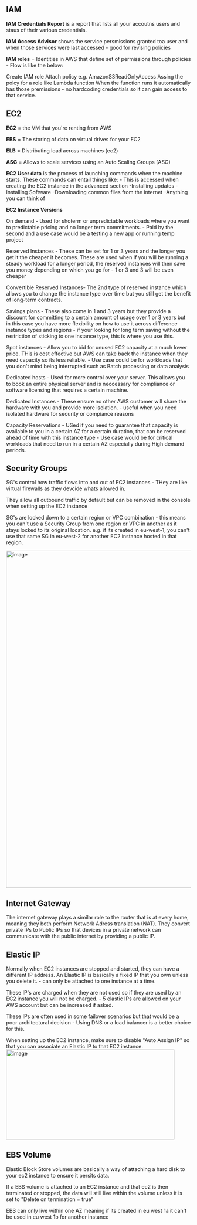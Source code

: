 IAM
---

**IAM Credentials Report** is a report that lists all your accoutns users and staus of their various credentials.

**IAM Access Advisor** shows the service persmissions granted toa  user and when those services were last accessed - good for revising policies

**IAM roles** = Identities in AWS that define set of permissions through policies - Flow is like the below:

Create IAM role
Attach policy e.g. AmazonS3ReadOnlyAccess 
Assing the polcy for a role like Lambda function
When the function runs it automatically has those premissions - no hardcoding credentials so it can gain access to that service.

EC2
---
**EC2** = the VM that you're renting from AWS

**EBS** = The storing of data on virtual drives for your EC2

**ELB** = Distributing load across machines (ec2)

**ASG** = Allows to scale services using an Auto Scaling Groups (ASG)

**EC2 User data** is the process of launching commands when the machine starts. These commands can entail things like: - This is accessed when creating the EC2 instance in the advanced section
-Installing updates
-Installing Software
-Downloading common files from the internet
-Anything you can think of


**EC2 Instance Versions**

On demand - Used for shoterm or unpredictable workloads where you want to predictable pricing and no longer term commitments. - Paid by the second and a use case would be a testing a new app or running temp project

Reserved Instances - These can be set for 1 or 3 years and the longer you get it the cheaper it becomes. These are used when if you will be running a steady workload for a longer period, the reserved instances will then save you money depending on which you go for - 1 or 3 and 3 will be even cheaper

Convertible Reserved Instances- The 2nd type of reserved instance which allows you to change the instance type over time but you still get the benefit of long-term contracts.

Savings plans - These also come in 1 and 3 years but they provide a discount for committing to a certain amount of usage over 1 or 3 years but in this case you have more flexibility on how to use it across difference instance types and regions - if your looking for long term saving without the restriction of sticking to one instance type, this is where you use this.

Spot instances - Allow you to bid for unused EC2 capacity at a much lower price. THis is cost effective but AWS can take back the instance when they need capacity so its less reliable. - Use case could be for workloads that you don't mind being interrupted such as Batch processing or data analysis

Dedicated hosts - Used for more control over your server. This allows you to book an entire physical server and is neccessary for compliance or software licensing that requires a certain machine.

Dedicated Instances - These ensure no other AWS customer will share the hardware with you and provide more isolation. - useful when you need isolated hardware for security or compiance reasons

Capacity Reservations - USed if you need to guarantee that capacity is available to you in a certain AZ for a certain duration, that can be reserved ahead of time with this instance type - Use case would be for critical workloads that need to run in a certain AZ especially during High demand periods.


Security Groups 
---
SG's control how traffic flows into and out of EC2 instances - THey are like virtual firewalls as they devcide whats allowed in. 

They allow all outbound traffic by default but can be removed in the console when setting up the EC2 instance

SG's are locked down to a certain region or VPC combination - this means you can't use a Security Group from one region or VPC in another as it stays locked to its original location. e.g. if its created in eu-west-1, you can't use that same SG in eu-west-2 for another EC2 instance hosted in that region.

<img width="1805" height="920" alt="image" src="https://github.com/user-attachments/assets/ecb998cb-95cb-4f18-81ab-0e951b48808e" />


Internet Gateway 
---
The internet gateway plays a similar role to the router that is at every home, meaning they both perform Network Adress translation (NAT). They convert private IPs to Public IPs so that devices in a private network can communicate with the public internet by providing a public IP. 


Elastic IP
---

Normally when EC2 instances are stopped and started, they can have a different IP address. An Elastic IP is basically a fixed IP that you own unless you delete it. - can only be attached to one instance at a time.

These IP's are charged when they are not used so if they are used by an EC2 instance you will not be charged. - 5 elastic IPs are allowed on your AWS account but can be increased if asked.

These IPs are often used in some failover scenarios but that would be a poor architectural decision - Using DNS or a load balancer is a better choice for this.

When setting up the EC2 instance, make sure to disable "Auto Assign IP" so that you can associate an Elastic IP to that EC2 instance. 
<img width="459" height="246" alt="image" src="https://github.com/user-attachments/assets/de17c380-a03d-478f-b9bd-55c526e99352" />


EBS Volume
---
Elastic Block Store volumes are basically a way of attaching a hard disk to your ec2 instance to ensure it persits data. 

If a EBS volume is attached to an EC2 instance and that ec2 is then terminated or stopped, the data will still live within the volume unless it is set to "Delete on termination = true"

EBS can only live within one AZ meaning if its created in eu west 1a  it can't be used in eu west 1b for another instance